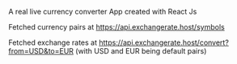 A real live currency converter App created with React Js 

Fetched currency pairs at https://api.exchangerate.host/symbols

Fetched exchange rates at https://api.exchangerate.host/convert?from=USD&to=EUR 
(with USD and EUR being default pairs)